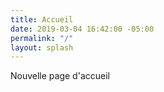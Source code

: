 ```yaml
---
title: Accueil
date: 2019-03-04 16:42:00 -05:00
permalink: "/"
layout: splash
---
```


Nouvelle page d'accueil